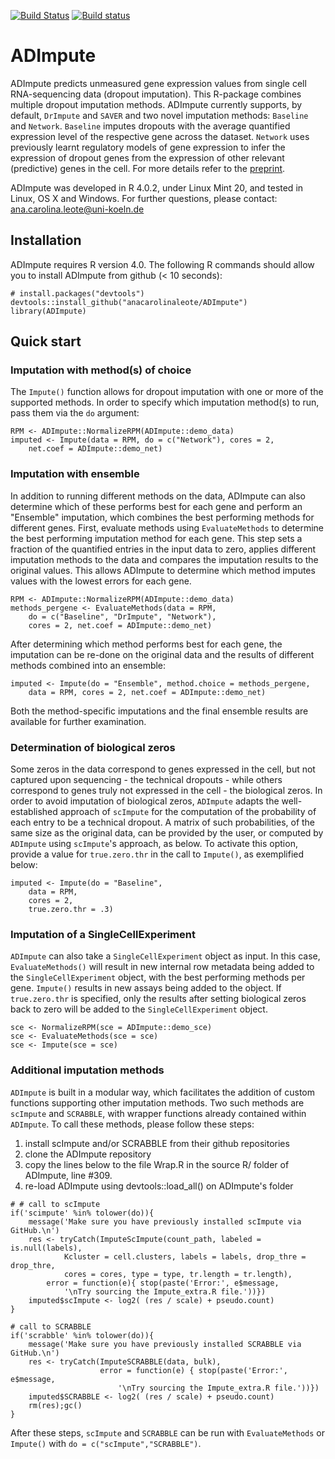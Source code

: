
<!-- badges: start -->
[![Build Status](https://travis-ci.com/anacarolinaleote/ADImpute.svg?branch=master)](https://travis-ci.com/anacarolinaleote/ADImpute)
  [![Build status](https://ci.appveyor.com/api/projects/status/qsslj60tuvcg75vr?svg=true)](https://ci.appveyor.com/project/anacarolinaleote/adimpute)
<!-- badges: end -->

# ADImpute
ADImpute predicts unmeasured gene expression values from single cell
RNA-sequencing data (dropout imputation). This R-package combines multiple
dropout imputation methods. ADImpute currently supports, by default,
```DrImpute``` and ```SAVER``` and two novel imputation methods:
```Baseline``` and ```Network```. ```Baseline``` imputes dropouts with the
average quantified expression level of the respective gene across the dataset.
```Network``` uses previously learnt regulatory models of gene expression to
infer the expression of dropout genes from the expression of other relevant
(predictive) genes in the cell.
For more details refer to the [preprint](https://www.biorxiv.org/content/10.1101/611517v2).

ADImpute was developed in R 4.0.2, under Linux Mint 20, and tested in Linux, OS X and Windows.
For further questions, please contact: ana.carolina.leote@uni-koeln.de

## Installation
ADImpute requires R version 4.0.
The following R commands should allow you to install ADImpute from github (< 10 seconds):
```
# install.packages("devtools")
devtools::install_github("anacarolinaleote/ADImpute")
library(ADImpute)
```

## Quick start

### Imputation with method(s) of choice
The ```Impute()``` function allows for dropout imputation with one or more of
the supported methods. In order to specify which imputation method(s) to run,
pass them via the ```do``` argument:
```
RPM <- ADImpute::NormalizeRPM(ADImpute::demo_data)
imputed <- Impute(data = RPM, do = c("Network"), cores = 2,
    net.coef = ADImpute::demo_net)
```


### Imputation with ensemble
In addition to running different methods on the data, ADImpute can also
determine which of these performs best for each gene and perform an "Ensemble"
imputation, which combines the best performing methods for different genes.
First, evaluate methods using ```EvaluateMethods``` to determine the best
performing imputation method for each gene. This step sets a fraction of the
quantified entries in the input data to zero, applies different imputation
methods to the data and compares the imputation results to the original values.
This allows ADImpute to determine which method imputes values with the lowest
errors for each gene.
```
RPM <- ADImpute::NormalizeRPM(ADImpute::demo_data)
methods_pergene <- EvaluateMethods(data = RPM,
    do = c("Baseline", "DrImpute", "Network"),
    cores = 2, net.coef = ADImpute::demo_net)
```
After determining which method performs best for each gene, the imputation can
be re-done on the original data and the results of different methods combined
into an ensemble:
```
imputed <- Impute(do = "Ensemble", method.choice = methods_pergene,
    data = RPM, cores = 2, net.coef = ADImpute::demo_net)
```
Both the method-specific imputations and the final ensemble results are
available for further examination.


### Determination of biological zeros
Some zeros in the data correspond to genes expressed in the cell, but not
captured upon sequencing - the technical dropouts - while others correspond to
genes truly not expressed in the cell - the biological zeros. In order to avoid
imputation of biological zeros, ```ADImpute``` adapts the well-established
approach of ```scImpute``` for the computation of the probability of each entry
to be a technical dropout. A matrix of such probabilities, of the same size as
the original data, can be provided by the user, or computed by ```ADImpute```
using ```scImpute```'s approach, as below. To activate this option, provide a
value for ```true.zero.thr``` in the call to ```Impute()```, as exemplified
below:
```
imputed <- Impute(do = "Baseline",
    data = RPM,
    cores = 2,
    true.zero.thr = .3)
```


### Imputation of a SingleCellExperiment
```ADImpute``` can also take a ```SingleCellExperiment``` object as input.
In this case, ```EvaluateMethods()``` will result in new internal row metadata
being added to the ```SingleCellExperiment``` object, with the best performing
methods per gene. ```Impute()``` results in new assays being added to the
object. If ```true.zero.thr``` is specified, only the results after setting
biological zeros back to zero will be added to the ```SingleCellExperiment```
object.
```
sce <- NormalizeRPM(sce = ADImpute::demo_sce)
sce <- EvaluateMethods(sce = sce)
sce <- Impute(sce = sce)
```

### Additional imputation methods
```ADImpute``` is built in a modular way, which facilitates the addition of
custom functions supporting other imputation methods. Two such methods are
```scImpute``` and ```SCRABBLE```, with wrapper functions already contained
within ```ADImpute```. To call these methods, please follow these steps:
1) install scImpute and/or SCRABBLE from their github repositories
2) clone the ADImpute repository
3) copy the lines below to the file Wrap.R in the source R/ folder of ADImpute,
line #309.
4) re-load ADImpute using devtools::load_all() on ADImpute's folder
```
# # call to scImpute
if('scimpute' %in% tolower(do)){
    message('Make sure you have previously installed scImpute via GitHub.\n')
    res <- tryCatch(ImputeScImpute(count_path, labeled = is.null(labels),
            Kcluster = cell.clusters, labels = labels, drop_thre = drop_thre,
            cores = cores, type = type, tr.length = tr.length),
        error = function(e){ stop(paste('Error:', e$message,
            '\nTry sourcing the Impute_extra.R file.'))})
    imputed$scImpute <- log2( (res / scale) + pseudo.count)
}

# call to SCRABBLE
if('scrabble' %in% tolower(do)){
    message('Make sure you have previously installed SCRABBLE via GitHub.\n')
    res <- tryCatch(ImputeSCRABBLE(data, bulk),
                    error = function(e) { stop(paste('Error:', e$message,
                        '\nTry sourcing the Impute_extra.R file.'))})
    imputed$SCRABBLE <- log2( (res / scale) + pseudo.count)
    rm(res);gc()
}
```
After these steps, ```scImpute``` and ```SCRABBLE``` can be run with
```EvaluateMethods``` or ```Impute()``` with
```do = c("scImpute","SCRABBLE")```.

